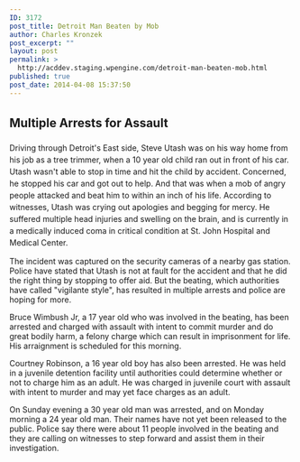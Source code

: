 ```yaml
---
ID: 3172
post_title: Detroit Man Beaten by Mob
author: Charles Kronzek
post_excerpt: ""
layout: post
permalink: >
  http://acddev.staging.wpengine.com/detroit-man-beaten-mob.html
published: true
post_date: 2014-04-08 15:37:50
---
```

<h2 dir="ltr"><span style="line-height: 1.5;">Multiple Arrests for Assault</span></h2>
<p dir="ltr"><span style="line-height: 1.5;">Driving through Detroit's East side, Steve Utash was on his way home from his job as a tree trimmer, when a 10 year old child ran out in front of his car. Utash wasn't able to stop in time and hit the child by accident. Concerned, he stopped his car and got out to help. And that was when a mob of angry people attacked and beat him to within an inch of his life. According to witnesses, Utash was crying out apologies and begging for mercy. He suffered multiple head injuries and swelling on the brain, and is currently in a medically induced coma in critical condition at St. John Hospital and Medical Center.</span></p>
<p dir="ltr">The incident was captured on the security cameras of a nearby gas station. Police have stated that Utash is not at fault for the accident and that he did the right thing by stopping to offer aid. But the beating, which authorities have called "vigilante style", has resulted in multiple arrests and police are hoping for more.</p>
<p dir="ltr">Bruce Wimbush Jr, a 17 year old who was involved in the beating, has been arrested and charged with assault with intent to commit murder and do great bodily harm, a felony charge which can result in imprisonment for life. His arraignment is scheduled for this morning.</p>
<p dir="ltr">Courtney Robinson, a 16 year old boy has also been arrested. He was held in a juvenile detention facility until authorities could determine whether or not to charge him as an adult. He was charged in juvenile court with assault with intent to murder and may yet face charges as an adult.</p>
On Sunday evening a 30 year old man was arrested, and on Monday morning a 24 year old man. Their names have not yet been released to the public. Police say there were about 11 people involved in the beating and they are calling on witnesses to step forward and assist them in their investigation.